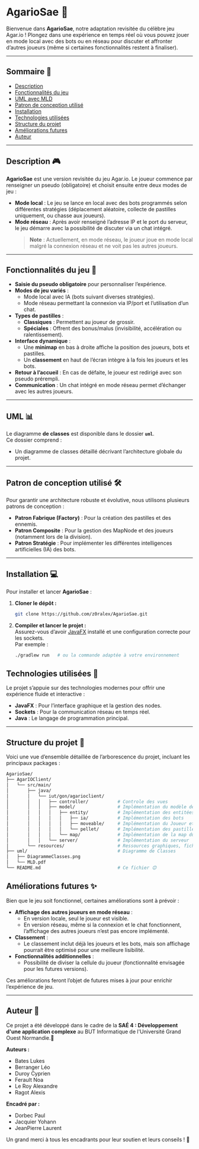 # AgarioSae 🧩

Bienvenue dans **AgarioSae**, notre adaptation revisitée du célèbre jeu Agar.io ! Plongez dans une expérience en temps réel où vous pouvez jouer en mode local avec des bots ou en réseau pour discuter et affronter d’autres joueurs (même si certaines fonctionnalités restent à finaliser).

---

## Sommaire 📑

- [Description](#description)
- [Fonctionnalités du jeu](#fonctionnalités-du-jeu)
- [UML avec MLD](#uml-avec-mld)
- [Patron de conception utilisé](#patron-de-conception-utilisé)
- [Installation](#installation)
- [Technologies utilisées](#technologies-utilisées)
- [Structure du projet](#structure-du-projet)
- [Améliorations futures](#améliorations-futures)
- [Auteur](#auteur)

---

## Description 🎮

**AgarioSae** est une version revisitée du jeu Agar.io. Le joueur commence par renseigner un pseudo (obligatoire) et choisit ensuite entre deux modes de jeu :

- **Mode local** : Le jeu se lance en local avec des bots programmés selon différentes stratégies (déplacement aléatoire, collecte de pastilles uniquement, ou chasse aux joueurs).  
- **Mode réseau** : Après avoir renseigné l’adresse IP et le port du serveur, le jeu démarre avec la possibilité de discuter via un chat intégré.  
  > **Note** : Actuellement, en mode réseau, le joueur joue en mode local malgré la connexion réseau et ne voit pas les autres joueurs.

---

## Fonctionnalités du jeu 🚀

- **Saisie du pseudo obligatoire** pour personnaliser l’expérience.
- **Modes de jeu variés** :
  - Mode local avec IA (bots suivant diverses stratégies).
  - Mode réseau permettant la connexion via IP/port et l’utilisation d’un chat.
- **Types de pastilles** :
  - **Classiques** : Permettent au joueur de grossir.
  - **Spéciales** : Offrent des bonus/malus (invisibilité, accélération ou ralentissement).
- **Interface dynamique** :
  - Une **minimap** en bas à droite affiche la position des joueurs, bots et pastilles.
  - Un **classement** en haut de l’écran intègre à la fois les joueurs et les bots.
- **Retour à l’accueil** : En cas de défaite, le joueur est redirigé avec son pseudo prérempli.
- **Communication** : Un chat intégré en mode réseau permet d’échanger avec les autres joueurs.

---

## UML 📊

Le diagramme **de classes** est disponible dans le dossier **`uml`**.  
Ce dossier comprend :
- Un diagramme de classes détaillé décrivant l’architecture globale du projet.

---

## Patron de conception utilisé 🛠️

Pour garantir une architecture robuste et évolutive, nous utilisons plusieurs patrons de conception :
- **Patron Fabrique (Factory)** : Pour la création des pastilles et des ennemis.
- **Patron Composite** : Pour la gestion des MapNode et des joueurs (notamment lors de la division).
- **Patron Stratégie** : Pour implémenter les différentes intelligences artificielles (IA) des bots.

---

## Installation 💻

Pour installer et lancer **AgarioSae** :

1. **Cloner le dépôt :**
   ```bash
   git clone https://github.com/z0ralex/AgarioSae.git
   ```

2. **Compiler et lancer le projet :**  
   Assurez-vous d’avoir [JavaFX](https://openjfx.io/) installé et une configuration correcte pour les sockets.  
   Par exemple :
   ```bash
   ./gradlew run   # ou la commande adaptée à votre environnement
   ```

## Technologies utilisées 🔧

Le projet s’appuie sur des technologies modernes pour offrir une expérience fluide et interactive :
- **JavaFX** : Pour l’interface graphique et la gestion des nodes.
- **Sockets** : Pour la communication réseau en temps réel.
- **Java** : Le langage de programmation principal.

---

## Structure du projet 📂

Voici une vue d’ensemble détaillée de l’arborescence du projet, incluant les principaux packages :

```bash
AgarioSae/
├── AgarIOClient/
│   └── src/main/                          
│       ├── java/           
│       │   └── iut/gon/agarioclient/
│       │   │   ├── controller/           # Controle des vues
│       │   │   ├── model/                # Implémentation du modèle de jeu
│       │   │   │   ├── entity/           # Implémentation des entitées du jeu
│       │   │   │   │   ├── ia/           # Implémentation des bots
│       │   │   │   │   ├── moveable/     # Implémentation du Joueur et des Ennemis
│       │   │   │   │   └── pellet/       # Implémentation des pastilles 
│       │   │   │   └── map/              # Implémentation de la map du jeu
│       │   │   └── server/               # Implémentation du serveur
│       └── resources/                    # Ressources graphiques, fichiers fxml, etc.
├── uml/                                  # Diagramme de Classes
│   ├── DiagrammeClasses.png
│   └── MLD.pdf
└── README.md                             # Ce fichier 😊
```

## Améliorations futures ✨

Bien que le jeu soit fonctionnel, certaines améliorations sont à prévoir :

- **Affichage des autres joueurs en mode réseau** :  
  - En version locale, seul le joueur est visible.  
  - En version réseau, même si la connexion et le chat fonctionnent, l’affichage des autres joueurs n’est pas encore implémenté.
- **Classement** :  
  - Le classement inclut déjà les joueurs et les bots, mais son affichage pourrait être optimisé pour une meilleure lisibilité.
- **Fonctionnalités additionnelles** :  
  - Possibilité de diviser la cellule du joueur (fonctionnalité envisagée pour les futures versions).

Ces améliorations feront l’objet de futures mises à jour pour enrichir l’expérience de jeu.

---

## Auteur 👤

Ce projet a été développé dans le cadre de la **SAÉ 4 : Développement d'une application complexe** au BUT Informatique de l'Université Grand Ouest Normandie.🏫

**Auteurs :**
- Bates Lukes
- Berranger Léo
- Duroy Cyprien
- Ferault Noa
- Le Roy Alexandre
- Ragot Alexis

**Encadré par :**
- Dorbec Paul
- Jacquier Yohann
- JeanPierre Laurent

Un grand merci à tous les encadrants pour leur soutien et leurs conseils ! 🙏
